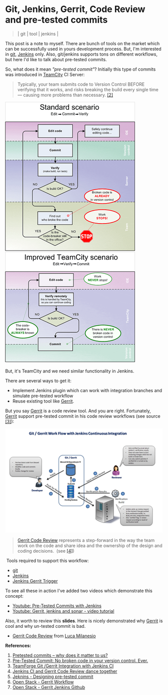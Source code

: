 # Git, Jenkins, Gerrit, Code Review and pre-tested commits
> | git | tool | jenkins |
 
This post is a note to myself. There are bunch of tools on the market which can be successfully used in yours development process. But, I'm interested in [git](http://git-scm.com/), [Jenkins](http://jenkins-ci.org/) [](http://jenkins-ci.org/) only. Also, git/jenkins supports tons on different workflows, but here I'd like to talk about pre-tested commits.  
  
So, what does it mean _"pre-tested commit"_? Initially this type of commits was introduced in [TeamCity](http://www.jetbrains.com/teamcity/) CI Server:  

> Typically, your team submits code to Version Control BEFORE verifying that it works, and risks breaking the build every single time — causing more problems than necessary. [\[2\]](http://www.jetbrains.com/teamcity/features/delayed_commit.html)

![](2013-08-17-git-jenkins-gerrit-code-review-and-pre/Standard-scenario.gif)
![](2013-08-17-git-jenkins-gerrit-code-review-and-pre/TeamCity-scenario.gif)
  
But, it's TeamCity and we need similar functionality in Jenkins.  
  
There are several ways to get it:  

* Implement Jenkins plugin which can work with integration branches and simulate pre-tested workflow
* Reuse existing tool like [Gerrit](http://code.google.com/p/gerrit/). 

But you say [Gerrit](http://code.google.com/p/gerrit/) is a code review tool. And you are right. Fortunately, [Gerrit](http://code.google.com/p/gerrit/) support pre-tested commit in his code review workflows (see source [\[3\]](http://blogs.collab.net/teamforge/teamforge-git-gerrit-integration-with-jenkins-ci)):  

![](2013-08-17-git-jenkins-gerrit-code-review-and-pre/Git_gerrit_jenkins.png)
  
> [Gerrit Code Review](http://gerrit.googlecode.com/ "Gerrit Code Review") represents a step-forward in the way the team work on the code and share idea and the ownership of the design and coding decisions.  (see [\[4\]](http://jenkinsmobi.me/2012/03/21/jenkins-ci-and-gerrit-code-review-dance-together/))

 Tools required to support this workflow:  

* [git](http://git-scm.com/)
* [Jenkins](http://jenkins-ci.org/)
* [Jenkins Gerrit Trigger](https://wiki.jenkins-ci.org/display/JENKINS/Gerrit+Trigger)

To see all these in action I've added two videos which demonstrate this concept:  

- [Youtube: Pre-Tested Commits with Jenkins](https://www.youtube.com/watch?v=LvCVw5gnAo0)
- [Youtube: Gerrit, jenkins and sonar - video tutorial](https://www.youtube.com/watch?v=96wfa3ipF34)

Also, it worth to review this **slides**. Here is nicely demonstrated why [Gerrit](http://code.google.com/p/gerrit/) is cool and why un-tested commit is bad.  
  
- [Gerrit Code Review](https://www.slideshare.net/lucamilanesio/gerrit-code-review "Gerrit Code Review") from [Luca Milanesio](http://www.slideshare.net/lucamilanesio)
  
**References:**  

1. [Pretested commits – why does it matter to us?](http://www.tomslabs.com/index.php/2011/10/pretested-commits-why-does-it-matter-to-us/)
2. [Pre-Tested Commit: No broken code in your version control. Ever.](http://www.jetbrains.com/teamcity/features/delayed_commit.html)
3. [TeamForge Git /Gerrit Integration with Jenkins CI](http://blogs.collab.net/teamforge/teamforge-git-gerrit-integration-with-jenkins-ci)
4. [Jenkins CI and Gerrit Code Review dance together](http://jenkinsmobi.me/2012/03/21/jenkins-ci-and-gerrit-code-review-dance-together/)
5. [Jeknins - Designing pre-tested commit](https://wiki.jenkins-ci.org/display/JENKINS/Designing+pre-tested+commit)
6. [Open Stack - Gerrit Workflow](https://wiki.openstack.org/wiki/Gerrit_Workflow)
7. [Open Stack - Gerrit Jenkins Github](https://wiki.openstack.org/wiki/GerritJenkinsGithub)